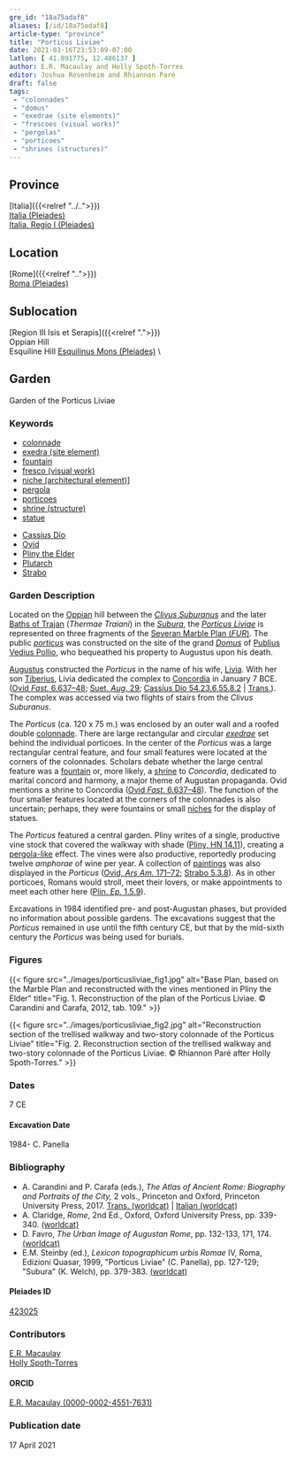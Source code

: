 ```yaml
---
gre_id: "18a75adaf8"
aliases: [/id/18a75adaf8]
article-type: "province"
title: "Porticus Liviae"
date: 2021-03-16T23:53:09-07:00
latlon: [ 41.891775, 12.486137 ]
author: E.R. Macaulay and Holly Spoth-Torres
editor: Joshua Rosenheim and Rhiannon Paré
draft: false
tags:
 - "colonnades"
 - "domus"
 - "exedrae (site elements)"
 - "frescoes (visual works)"
 - "pergolas"
 - "porticoes"
 - "shrines (structures)"
---
```


## Province

[Italia]({{<relref "../..">}}) \
[Italia (Pleiades)](https://pleiades.stoa.org/places/1052) \
[Italia, Regio I (Pleiades)](https://pleiades.stoa.org/places/441075550)
<!-- -->
## Location

[Rome]({{<relref "..">}}) \
[Roma (Pleiades)](https://pleiades.stoa.org/places/423025)
<!-- -->
## Sublocation

[Region III Isis et Serapis]({{<relref ".">}}) \
Oppian Hill \
Esquiline Hill [Esquilinus Mons (Pleiades)](https://pleiades.stoa.org/places/679976755) \
<!-- -->
<!-- -->
<!-- -->
## Garden

Garden of the Porticus Liviae <!--There does not appear to be a Pleiades place resource for this garden-->
<!-- -->
### Keywords
<!-- -->
- [colonnade](http://vocab.getty.edu/page/aat/300002613)
- [exedra (site element)](http://vocab.getty.edu/page/aat/300081589)
- [fountain](http://vocab.getty.edu/page/aat/300006179)
- [fresco (visual work)](http://vocab.getty.edu/page/aat/300177433)
- [niche (architectural element)](http://vocab.getty.edu/page/aat/300002704)]
- [pergola](http://vocab.getty.edu/page/aat/300006783)
- [porticoes](http://vocab.getty.edu/page/aat/300004145)
- [shrine (structure)](http://vocab.getty.edu/page/aat/300007558)
- [statue](http://vocab.getty.edu/page/aat/300047600)
<!-- -->
- [Cassius Dio](http://catalog.perseus.org/cite-collections/authors/urn:cite:perseus:author.328)
- [Ovid](http://catalog.perseus.org/cite-collections/authors/urn:cite:perseus:author.1018)
- [Pliny the Elder](http://catalog.perseus.org/cite-collections/authors/urn:cite:perseus:author.1141)
- [Plutarch](http://catalog.perseus.org/cite-collections/authors/urn:cite:perseus:author.1144)
- [Strabo](http://catalog.perseus.org/cite-collections/authors/urn:cite:perseus:author.1333)
<!-- -->
### Garden Description
<!-- -->
Located on the [Oppian](https://en.wikipedia.org/wiki/Oppian_Hill) hill between the [*Clivus Suburanus*](https://pleiades.stoa.org/places/821658053) and the later [Baths of Trajan](https://en.wikipedia.org/wiki/Baths_of_Trajan) (*Thermae Traiani*) in the [*Subura*](https://pleiades.stoa.org/places/451696383), the [*Porticus Liviae*](https://www.digitalaugustanrome.org/records/porticus-liviae) is represented on three fragments of the [Severan Marble Plan (*FUR*)](https://formaurbis.stanford.edu/index.php?field0=all&search0=liviae&op0=and&field1=all&search1=porticus). The public [*porticus*](http://vocab.getty.edu/page/aat/300004145) was constructed on the site of the grand [*Domus*](https://en.wikipedia.org/wiki/Domus) of [Publius Vedius Pollio](https://en.wikipedia.org/wiki/Vedius_Pollio), who bequeathed his property to Augustus upon his death.

[Augustus](https://en.wikipedia.org/wiki/Augustus) constructed the *Porticus* in the name of his wife, [Livia](https://en.wikipedia.org/wiki/Livia). With her son [Tiberius](https://www.britannica.com/biography/Tiberius), Livia dedicated the complex to [Concordia](https://en.wikipedia.org/wiki/Concordia_(mythology)) in January 7 BCE. ([Ovid *Fast.* 6.637–48](http://data.perseus.org/citations/urn:cts:latinLit:phi0959.phi007.perseus-lat1:6); [Suet. *Aug.* 29](http://data.perseus.org/texts/urn:cts:latinLit:phi1348.abo012.perseus-lat1); [Cassius Dio 54.23.6](http://data.perseus.org/citations/urn:cts:greekLit:tlg0385.tlg001.perseus-grc1:54.23.6),[55.8.2](http://data.perseus.org/citations/urn:cts:greekLit:tlg0385.tlg001.perseus-grc1:55.8.2) | [Trans.](https://bit.ly/CDioWPT)). The complex was accessed via two flights of stairs from the *Clivus Suburanus*.

The *Porticus* (ca. 120 x 75 m.) was enclosed by an outer wall and a roofed double [colonnade](http://vocab.getty.edu/page/aat/300002613). There are large rectangular and circular [*exedrae*](http://vocab.getty.edu/page/aat/300081589) set behind the individual porticoes. In the center of the *Porticus* was a large rectangular central feature, and four small features were located at the corners of the colonnades. Scholars debate whether the large central feature was a [fountain](http://vocab.getty.edu/page/aat/300006179) or, more likely, a [shrine](http://vocab.getty.edu/page/aat/300007558) to *Concordia*, dedicated to marital concord and harmony, a major theme of Augustan propaganda. Ovid mentions a shrine to Concordia ([Ovid *Fast.* 6.637–48](http://data.perseus.org/citations/urn:cts:latinLit:phi0959.phi007.perseus-lat1:6)). The function of the four smaller features located at the corners of the colonnades is also uncertain; perhaps, they were fountains or small [niches](http://vocab.getty.edu/page/aat/300002704) for the display of statues.

The *Porticus* featured a central garden. Pliny writes of a single, productive vine stock that covered the walkway with shade ([Pliny, HN 14.11](http://data.perseus.org/citations/urn:cts:latinLit:phi0978.phi001.perseus-lat1:14.11)), creating a [pergola-like](http://vocab.getty.edu/page/aat/300006783) effect. The vines were also productive, reportedly producing twelve *amphorae* of wine per year. A collection of [paintings](http://vocab.getty.edu/page/aat/300177433) was also displayed in the *Porticus* ([Ovid, *Ars Am.* 171–72](http://data.perseus.org/citations/urn:cts:latinLit:phi0959.phi004.perseus-lat1:1); [Strabo 5.3.8](http://data.perseus.org/citations/urn:cts:greekLit:tlg0099.tlg001.perseus-grc1:5.3.8)). As in other porticoes, Romans would stroll, meet their lovers, or make appointments to meet each other here ([Plin. *Ep.* 1.5.9](http://data.perseus.org/citations/urn:cts:latinLit:phi1318.phi001.perseus-lat1:1.5)).

Excavations in 1984 identified pre- and post-Augustan phases, but provided no information about possible gardens. The excavations suggest that the *Porticus* remained in use until the fifth century CE, but that by the mid-sixth century the *Porticus* was being used for burials.
<!-- -->
### Figures
<!-- -->
{{< figure src="../images/porticusliviae_fig1.jpg" alt="Base Plan, based on the Marble Plan and reconstructed with the vines mentioned in Pliny the Elder" title="Fig. 1. Reconstruction of the plan of the Porticus Liviae. © Carandini and Carafa, 2012, tab. 109." >}}
<!-- -->
{{< figure src="../images/porticusliviae_fig2.jpg" alt="Reconstruction section of the trellised walkway and two-story colonnade of the Porticus Liviae" title="Fig. 2. Reconstruction section of the trellised walkway and two-story colonnade of the Porticus Liviae. © Rhiannon Paré after Holly Spoth-Torres." >}}
<!-- -->
<!--{{< figure src="../images/.jpg" alt="Entrance to the Porticus Liviae" title="Fig. 3. Entrance to the Porticus Liviae. © Holly Spoth-Torres." >}}-->
<!-- -->
### Dates

7 CE
<!-- -->
#### Excavation Date

1984- C. Panella
<!-- -->
### Bibliography
<!-- -->
* A. Carandini and P. Carafa (eds.), *The Atlas of Ancient Rome: Biography and Portraits of the City,* 2 vols., Princeton and Oxford, Princeton University Press, 2017. [Trans. (worldcat)](http://www.worldcat.org/oclc/980303776) | [Italian (worldcat)](http://www.worldcat.org/oclc/903328667)
* A. Claridge, *Rome*, 2nd Ed., Oxford, Oxford University Press, pp. 339-340. [(worldcat)](http://www.worldcat.org/oclc/1158433558)
* D. Favro, *The Urban Image of Augustan Rome*, pp. 132-133, 171, 174. [(worldcat)](http://www.worldcat.org/oclc/914906877)
* E.M. Steinby (ed.), *Lexicon topographicum urbis Romae* IV, Roma, Edizioni Quasar, 1999, "Porticus Liviae" (C. Panella), pp. 127-129; "Subura" (K. Welch), pp. 379-383. [(worldcat)](http://www.worldcat.org/oclc/772398569)
<!--correct citation format? compare with Domus Aurea-->
<!-- -->
#### Pleiades ID

[423025](https://pleiades.stoa.org/places/423025)
<!-- Pleiades resource for Location (Roma), not for Porticus Liviae -->
<!-- -->
### Contributors

[E.R. Macaulay](https://emacaulaylewis.com)\
[Holly Spoth-Torres](https://huddleak.com/meet-the-team/) <!--Is this a good website for Spoth-Torres?-->
<!-- -->
#### ORCID

[E.R. Macaulay (0000-0002-4551-7631)](https://orcid.org/0000-0002-4551-7631)
<!--ORCID for Holly J. Spoth/Holly Spoth-Torres-->
<!-- -->
### Publication date
<!-- -->
17 April 2021
